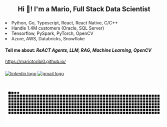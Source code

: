 <h2 align="center">Hi 👋! I'm a Mario, Full Stack Data Scientist</h2>

###

<div align="left">
  <li>Python, Go, Typescript, React, React Native, C/C++ </li>
  <li>Handle 1.4M customers (Oracle, SQL Server)</li>
  <li>Tensorflow, PySpark, PyTorch, OpenCV</li>
  <li>Azure, AWS, Databricks, Snowflake</li>
</div>

<h4>
  Tell me about: <em>ReACT Agents, LLM, RAG, Machine Learning, OpenCV</em>
</h4>

<a href="https://mariotoribi0.github.io">https://mariotoribi0.github.io/</a>

###

<div align="left">
  <a href="https://www.linkedin.com/in/mario-t-3538aa205/"><img src="https://img.shields.io/static/v1?message=LinkedIn&logo=linkedin&label=&color=0077B5&logoColor=white&labelColor=&style=for-the-badge" height="35" alt="linkedin logo"  /><a/>
  <a href="mailto:pazghopmjzadpyylofatyxkpqchjoz@duck.com"><img src="https://img.shields.io/static/v1?message=Gmail&logo=gmail&label=&color=D14836&logoColor=white&labelColor=&style=for-the-badge" height="35" alt="gmail logo"  /></a>
</div>

###

<br clear="both">

<img src="https://raw.githubusercontent.com/mariotoribi0/mariotoribi0/output/snake.svg" alt="Snake animation" />

###
